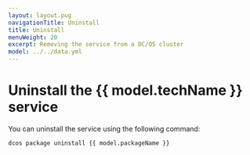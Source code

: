 ```yaml
---
layout: layout.pug
navigationTitle: Uninstall
title: Uninstall
menuWeight: 20
excerpt: Removing the service from a DC/OS cluster
model: ../../data.yml
---
```


# Uninstall the {{ model.techName }} service

You can uninstall the service using the following command:

```bash
dcos package uninstall {{ model.packageName }}
```
